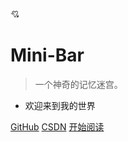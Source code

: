 <!-- _coverpage.md -->

💘

# Mini-Bar

> 一个神奇的记忆迷宫。

- 欢迎来到我的世界

[GitHub](https://gitee.com/cmlovecat/windchillNote)
[CSDN](https://blog.csdn.net/qq_42022965/article/details/113136092)
[开始阅读](./)

